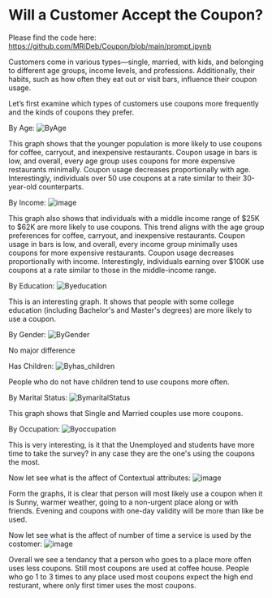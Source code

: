 # Will a Customer Accept the Coupon?

Please find the code here: https://github.com/MRiDeb/Coupon/blob/main/prompt.ipynb

Customers come in various types—single, married, with kids, and belonging to different age groups, income levels, and professions. Additionally, their habits, such as how often they eat out or visit bars, influence their coupon usage.

Let’s first examine which types of customers use coupons more frequently and the kinds of coupons they prefer.

By Age:  ![ByAge](https://github.com/user-attachments/assets/a0e32935-5dd2-4606-ad03-a0f9f1f0a263)

This graph shows that the younger population is more likely to use coupons for coffee, carryout, and inexpensive restaurants. Coupon usage in bars is low, and overall, every age group uses coupons for more expensive restaurants minimally. Coupon usage decreases proportionally with age. Interestingly, individuals over 50 use coupons at a rate similar to their 30-year-old counterparts. 

By Income:  ![image](https://github.com/user-attachments/assets/70d1607b-beeb-4d7c-90e8-a9dcf709d504)

This graph also shows that individuals with a middle income range of $25K to $62K are more likely to use coupons. This trend aligns with the age group preferences for coffee, carryout, and inexpensive restaurants. Coupon usage in bars is low, and overall, every income group minimally uses coupons for more expensive restaurants. Coupon usage decreases proportionally with income. Interestingly, individuals earning over $100K use coupons at a rate similar to those in the middle-income range. 

By Education:  ![Byeducation](https://github.com/user-attachments/assets/6e414caf-0992-4270-bc67-64d87071238c)

This is an interesting graph. It shows that people with some college education (including Bachelor's and Master's degrees) are more likely to use a coupon.

By Gender: ![ByGender](https://github.com/user-attachments/assets/6920dafa-3f95-42a8-b9d1-b06edb7dd490)

No major difference

Has Children: ![Byhas_children](https://github.com/user-attachments/assets/e472a3f0-941f-4658-823a-c2e3935e216a)

People who do not have children tend to use coupons more often.

By Marital Status: ![BymaritalStatus](https://github.com/user-attachments/assets/3346292b-c3e2-4be0-a582-3678d4a8065d)

This graph shows that Single and Married couples use more coupons.

By Occupation: ![Byoccupation](https://github.com/user-attachments/assets/3babdd13-eba8-48e8-a207-444c99ee55c8)

This is very interesting, is it that the Unemployed and students have more time to take the survey? in any case they are the one's using the coupons the most.

Now let see what is the affect of Contextual attributes: ![image](https://github.com/user-attachments/assets/97ad1f60-b24f-4815-947e-49fd4d43492e)

Form the graphs, it is clear that person will most likely use a coupon when it is Sunny, warmer weather, going to a non-urgent place along or with friends. Evening and coupons with one-day validity will be more than like be used.

Now let see what is the affect of number of time a service is used by the costomer: ![image](https://github.com/user-attachments/assets/59cef9ac-71ed-4c08-8be2-25ae4425132f)

Overall we see a tendancy that a person who goes to a place more offen uses less coupons. Still most coupons are used at coffee house. People who go 1 to 3 times to any place used most coupons expect the high end resturant, where only first timer uses the most coupons.
